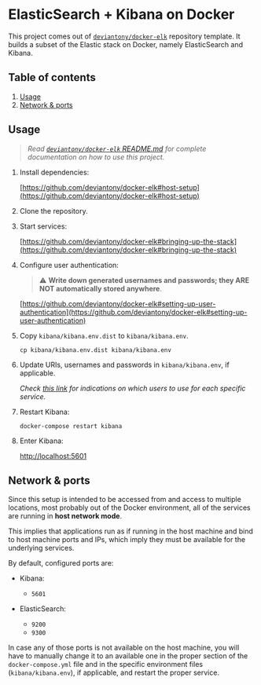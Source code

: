 # ElasticSearch + Kibana on Docker

This project comes out of [`deviantony/docker-elk`](https://github.com/deviantony/docker-elk) repository template. It builds a subset of the Elastic stack on Docker, namely ElasticSearch and Kibana.

## Table of contents

1. [Usage](#usage)
2. [Network & ports](#network--ports)

## Usage

> _Read [`deviantony/docker-elk` README.md](https://github.com/deviantony/docker-elk#elastic-stack-elk-on-docker) for complete documentation on how to use this project._

1. Install dependencies:

    [https://github.com/deviantony/docker-elk#host-setup](https://github.com/deviantony/docker-elk#host-setup)

2. Clone the repository.

3. Start services:

    [https://github.com/deviantony/docker-elk#bringing-up-the-stack](https://github.com/deviantony/docker-elk#bringing-up-the-stack)

4. Configure user authentication:

    > ⚠️ **Write down generated usernames and passwords; they ARE NOT automatically stored anywhere**.

    [https://github.com/deviantony/docker-elk#setting-up-user-authentication](https://github.com/deviantony/docker-elk#setting-up-user-authentication)

5. Copy `kibana/kibana.env.dist` to `kibana/kibana.env`.

    ```shell
    cp kibana/kibana.env.dist kibana/kibana.env
    ```

6. Update URIs, usernames and passwords in `kibana/kibana.env`, if applicable.

    _Check [this link](https://github.com/deviantony/docker-elk#setting-up-user-authentication) for indications on which users to use for each specific service._

7. Restart Kibana:

    ```shell
    docker-compose restart kibana
    ```

8. Enter Kibana:

    [http://localhost:5601](http://localhost:5601)

## Network & ports

Since this setup is intended to be accessed from and access to multiple locations, most probably out of the Docker environment, all of the services are running in **host network mode**.

This implies that applications run as if running in the host machine and bind to host machine ports and IPs, which imply they must be available for the underlying services.

By default, configured ports are:

- Kibana:
  - `5601`

- ElasticSearch:
  - `9200`
  - `9300`

In case any of those ports is not available on the host machine, you will have to manually change it to an available one in the proper section of the `docker-compose.yml` file and in the specific environment files (`kibana/kibana.env`), if applicable, and restart the proper service.
